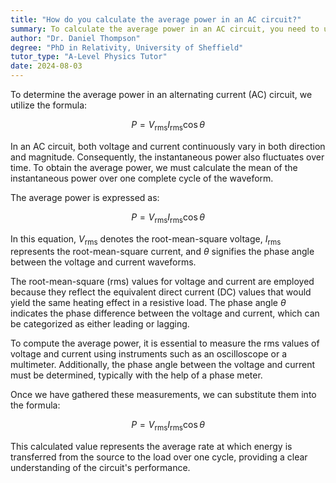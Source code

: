 ```yaml
---
title: "How do you calculate the average power in an AC circuit?"
summary: To calculate the average power in an AC circuit, you need to use the formula $P = V_{\text{rms}} I_{\text{rms}} \cos \theta$.
author: "Dr. Daniel Thompson"
degree: "PhD in Relativity, University of Sheffield"
tutor_type: "A-Level Physics Tutor"
date: 2024-08-03
---
```


To determine the average power in an alternating current (AC) circuit, we utilize the formula:

$$
P = V_{\text{rms}} I_{\text{rms}} \cos \theta
$$

In an AC circuit, both voltage and current continuously vary in both direction and magnitude. Consequently, the instantaneous power also fluctuates over time. To obtain the average power, we must calculate the mean of the instantaneous power over one complete cycle of the waveform.

The average power is expressed as:

$$
P = V_{\text{rms}} I_{\text{rms}} \cos \theta
$$

In this equation, $V_{\text{rms}}$ denotes the root-mean-square voltage, $I_{\text{rms}}$ represents the root-mean-square current, and $\theta$ signifies the phase angle between the voltage and current waveforms.

The root-mean-square (rms) values for voltage and current are employed because they reflect the equivalent direct current (DC) values that would yield the same heating effect in a resistive load. The phase angle $\theta$ indicates the phase difference between the voltage and current, which can be categorized as either leading or lagging.

To compute the average power, it is essential to measure the rms values of voltage and current using instruments such as an oscilloscope or a multimeter. Additionally, the phase angle between the voltage and current must be determined, typically with the help of a phase meter.

Once we have gathered these measurements, we can substitute them into the formula:

$$
P = V_{\text{rms}} I_{\text{rms}} \cos \theta
$$

This calculated value represents the average rate at which energy is transferred from the source to the load over one cycle, providing a clear understanding of the circuit's performance.
    